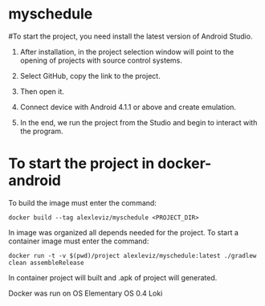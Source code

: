 # myschedule


#To start the project, you need install the latest version of Android Studio.

1. After installation, in the project selection window will point to the opening of projects with source control systems.

2. Select GitHub, copy the link to the project.

3. Then open it.

4. Connect device with Android 4.1.1 or above and create emulation.

5. In the end, we run the project from the Studio and begin to interact with the program.

# To start the project in docker-android

To build the image must enter the command:

    docker build --tag alexleviz/myschedule <PROJECT_DIR>
    
In image was organized all depends needed for the project.
To start a container image must enter the command:

    docker run -t -v $(pwd)/project alexleviz/myschedule:latest ./gradlew clean assembleRelease
    
In container project will built and .apk of project will generated.

Docker was run on OS Elementary OS 0.4 Loki
